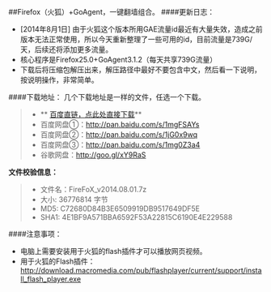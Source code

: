##Firefox（火狐）+GoAgent，一键翻墙组合。
####更新日志：
* [2014年8月1日] 由于火狐这个版本所用GAE流量id最近有大量失效，造成之前版本无法正常使用，所以今天重新整理了一些可用的id，目前流量是739G/天，后续还将添加更多流量。
* 核心程序是Firefox25.0+GoAgent3.1.2（每天共享739G流量）
* 下载后将压缩包解压出来，解压路径中最好不要包含中文，然后看一下说明，按说明操作，非常简单。

####下载地址：
几个下载地址是一样的文件，任选一个下载。
> * ** [百度直链，点此处直接下载](http://bcs.duapp.com/ziyoushangwang/FireFoX_v2014.08.01.7z)**
> * 百度网盘①：http://pan.baidu.com/s/1mgFSAYs
> * 百度网盘②：http://pan.baidu.com/s/1jG0x9wq
> * 百度网盘③：http://pan.baidu.com/s/1mg0Z3a4
> * 谷歌网盘：http://goo.gl/xY9RaS

**文件校验信息：**

> * 文件名：FireFoX_v2014.08.01.7z
> * 大小: 36776814 字节
> * MD5: C72680D84B3E6509919DB9517649DF5E
> * SHA1: 4E1BF9A571BBA6592F53A22815C6190E4E229588

####注意事项：
* 电脑上需要安装用于火狐的flash插件才可以播放网页视频。
* 用于火狐的Flash插件：http://download.macromedia.com/pub/flashplayer/current/support/install_flash_player.exe